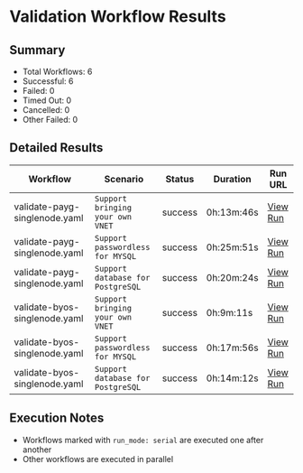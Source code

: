 # Validation Workflow Results

## Summary
- Total Workflows: 6
- Successful: 6
- Failed: 0
- Timed Out: 0
- Cancelled: 0
- Other Failed: 0

## Detailed Results

| Workflow | Scenario | Status | Duration | Run URL |
|----------|----------|---------|-----------|----------|
| validate-payg-singlenode.yaml | `Support bringing your own VNET` | success | 0h:13m:46s | [View Run](https://github.com/azure-javaee/rhel-jboss-templates/actions/runs/16717757969) |
| validate-payg-singlenode.yaml | `Support passwordless for MYSQL` | success | 0h:25m:51s | [View Run](https://github.com/azure-javaee/rhel-jboss-templates/actions/runs/16717760233) |
| validate-payg-singlenode.yaml | `Support database for PostgreSQL` | success | 0h:20m:24s | [View Run](https://github.com/azure-javaee/rhel-jboss-templates/actions/runs/16717762462) |
| validate-byos-singlenode.yaml | `Support bringing your own VNET` | success | 0h:9m:11s | [View Run](https://github.com/azure-javaee/rhel-jboss-templates/actions/runs/16717764995) |
| validate-byos-singlenode.yaml | `Support passwordless for MYSQL` | success | 0h:17m:56s | [View Run](https://github.com/azure-javaee/rhel-jboss-templates/actions/runs/16717767532) |
| validate-byos-singlenode.yaml | `Support database for PostgreSQL` | success | 0h:14m:12s | [View Run](https://github.com/azure-javaee/rhel-jboss-templates/actions/runs/16717769602) |


## Execution Notes
- Workflows marked with `run_mode: serial` are executed one after another
- Other workflows are executed in parallel
